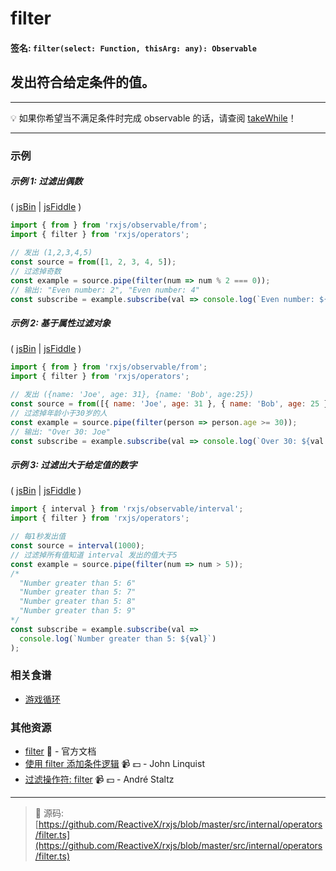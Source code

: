 # filter

#### 签名: `filter(select: Function, thisArg: any): Observable`

## 发出符合给定条件的值。

---

:bulb: 如果你希望当不满足条件时完成 observable 的话，请查阅 [takeWhile](takewhile.md)！

---

### 示例

##### 示例 1: 过滤出偶数

( [jsBin](http://jsbin.com/vafogoluye/1/edit?js,console) |
[jsFiddle](https://jsfiddle.net/btroncone/tkz0fuy2/) )

```js
import { from } from 'rxjs/observable/from';
import { filter } from 'rxjs/operators';

// 发出 (1,2,3,4,5)
const source = from([1, 2, 3, 4, 5]);
// 过滤掉奇数
const example = source.pipe(filter(num => num % 2 === 0));
// 输出: "Even number: 2", "Even number: 4"
const subscribe = example.subscribe(val => console.log(`Even number: ${val}`));
```

##### 示例 2: 基于属性过滤对象

( [jsBin](http://jsbin.com/qihagaxuso/1/edit?js,console) |
[jsFiddle](https://jsfiddle.net/btroncone/yjdsoug1/) )

```js
import { from } from 'rxjs/observable/from';
import { filter } from 'rxjs/operators';

// 发出 ({name: 'Joe', age: 31}, {name: 'Bob', age:25})
const source = from([{ name: 'Joe', age: 31 }, { name: 'Bob', age: 25 }]);
// 过滤掉年龄小于30岁的人
const example = source.pipe(filter(person => person.age >= 30));
// 输出: "Over 30: Joe"
const subscribe = example.subscribe(val => console.log(`Over 30: ${val.name}`));
```

##### 示例 3: 过滤出大于给定值的数字

( [jsBin](http://jsbin.com/rakabaheyu/1/edit?js,console) |
[jsFiddle](https://jsfiddle.net/btroncone/g1tgreha/) )

```js
import { interval } from 'rxjs/observable/interval';
import { filter } from 'rxjs/operators';

// 每1秒发出值
const source = interval(1000);
// 过滤掉所有值知道 interval 发出的值大于5
const example = source.pipe(filter(num => num > 5));
/*
  "Number greater than 5: 6"
  "Number greater than 5: 7"
  "Number greater than 5: 8"
  "Number greater than 5: 9"
*/
const subscribe = example.subscribe(val =>
  console.log(`Number greater than 5: ${val}`)
);
```

### 相关食谱

* [游戏循环](../../recipes/gameloop.md)

### 其他资源

* [filter](http://cn.rx.js.org/class/es6/Observable.js~Observable.html#instance-method-filter) :newspaper: - 官方文档
* [使用 filter 添加条件逻辑](https://egghead.io/lessons/rxjs-adding-conditional-logic-with-filter?course=step-by-step-async-javascript-with-rxjs) :video_camera: :dollar: - John Linquist
* [过滤操作符: filter](https://egghead.io/lessons/rxjs-filtering-operator-filter?course=rxjs-beyond-the-basics-operators-in-depth) :video_camera: :dollar: - André Staltz

---
> :file_folder: 源码:  [https://github.com/ReactiveX/rxjs/blob/master/src/internal/operators/filter.ts](https://github.com/ReactiveX/rxjs/blob/master/src/internal/operators/filter.ts)
